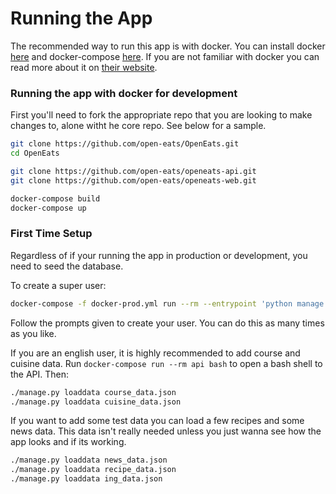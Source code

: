 # Running the App

The recommended way to run this app is with docker. You can install docker [here](https://www.docker.com/community-edition#/download) and docker-compose [here](https://docs.docker.com/compose/install/#prerequisites). If you are not familiar with docker you can read more about it on [their website](https://www.docker.com/what-docker).

### Running the app with docker for development

First you'll need to fork the appropriate repo that you are looking to make changes to, alone witht he core repo. See below for a sample.

```bash
git clone https://github.com/open-eats/OpenEats.git
cd OpenEats

git clone https://github.com/open-eats/openeats-api.git
git clone https://github.com/open-eats/openeats-web.git

docker-compose build
docker-compose up
```

### First Time Setup

Regardless of if your running the app in production or development, you need to seed the database.

To create a super user:
``` bash
docker-compose -f docker-prod.yml run --rm --entrypoint 'python manage.py createsuperuser' api
```
Follow the prompts given to create your user. You can do this as many times as you like.

If you are an english user, it is highly recommended to add course and cuisine data. Run `docker-compose run --rm api bash` to open a bash shell to the API. Then:
```bash
./manage.py loaddata course_data.json
./manage.py loaddata cuisine_data.json
```

If you want to add some test data you can load a few recipes and some news data. This data isn't really needed unless you just wanna see how the app looks and if its working.
```bash
./manage.py loaddata news_data.json
./manage.py loaddata recipe_data.json
./manage.py loaddata ing_data.json
```
